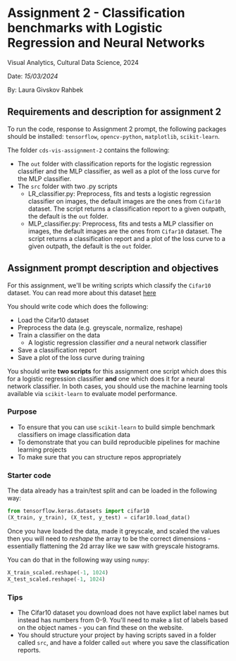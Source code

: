 # Assignment 2 - Classification benchmarks with Logistic Regression and Neural Networks

Visual Analytics, Cultural Data Science, 2024 

Date: *15/03/2024*

By: Laura Givskov Rahbek 

## Requirements and description for assignment 2
To run the code, response to Assignment 2 prompt, the following packages should be installed: ```tensorflow```, ```opencv-python```, ```matplotlib```, ```scikit-learn```. 

The folder ```cds-vis-assignment-2``` contains the following: 
- The ```out``` folder with classification reports for the logistic regression classifier and the MLP classifier, as well as a plot of the loss curve for the MLP classifier. 
- The ```src``` folder with two .py scripts 
    - LR_classifier.py: Preprocess, fits and tests a logistic regression classifier on images, the default images are the ones from ```Cifar10``` dataset. The script returns a classification report to a given outpath, the default is the ```out``` folder.
    - MLP_classifier.py: Preprocess, fits and tests a MLP classifier on images, the default images are the ones from ```Cifar10``` dataset. The script returns a classification report and a plot of the loss curve to a given outpath, the default is the ```out``` folder.


## Assignment prompt description and objectives
For this assignment, we'll be writing scripts which classify the ```Cifar10``` dataset. You can read more about this dataset [here](https://www.cs.toronto.edu/~kriz/cifar.html)

You should write code which does the following:

- Load the Cifar10 dataset
- Preprocess the data (e.g. greyscale, normalize, reshape)
- Train a classifier on the data
    - A logistic regression classifier *and* a neural network classifier
- Save a classification report
- Save a plot of the loss curve during training

You should write **two scripts** for this assignment one script which does this for a logistic regression classifier **and** one which does it for a neural network classifier. In both cases, you should use the machine learning tools available via ```scikit-learn``` to evaluate model performance.


### Purpose

- To ensure that you can use ```scikit-learn``` to build simple benchmark classifiers on image classification data
- To demonstrate that you can build reproducible pipelines for machine learning projects
- To make sure that you can structure repos appropriately

### Starter code

The data already has a train/test split and can be loaded in the following way:

```python
from tensorflow.keras.datasets import cifar10
(X_train, y_train), (X_test, y_test) = cifar10.load_data()
```

Once you have loaded the data, made it greyscale, and scaled the values then you will need to *reshape* the array to be the correct dimensions - essentially flattening the 2d array like we saw with greyscale histograms. 

You can do that in the following way using ```numpy```:

```python
X_train_scaled.reshape(-1, 1024)
X_test_scaled.reshape(-1, 1024)
```


### Tips

- The Cifar10 dataset you download does not have explict label names but instead has numbers from 0-9. You'll need to make a list of labels based on the object names - you can find these on the website.
- You should structure your project by having scripts saved in a folder called ```src```, and have a folder called ```out``` where you save the classification reports.



